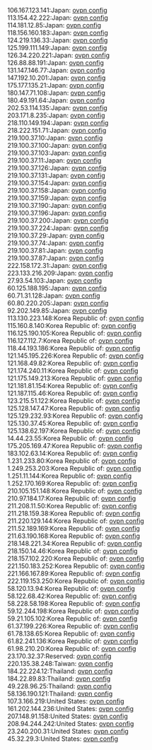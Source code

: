 106.167.123.141:Japan: [ovpn config](vpn/106_167_123_141.ovpn)  
113.154.42.222:Japan: [ovpn config](vpn/113_154_42_222.ovpn)  
114.181.12.85:Japan: [ovpn config](vpn/114_181_12_85.ovpn)  
118.156.160.183:Japan: [ovpn config](vpn/118_156_160_183.ovpn)  
124.219.136.33:Japan: [ovpn config](vpn/124_219_136_33.ovpn)  
125.199.111.149:Japan: [ovpn config](vpn/125_199_111_149.ovpn)  
126.34.220.221:Japan: [ovpn config](vpn/126_34_220_221.ovpn)  
126.88.88.191:Japan: [ovpn config](vpn/126_88_88_191.ovpn)  
131.147.146.77:Japan: [ovpn config](vpn/131_147_146_77.ovpn)  
147.192.10.201:Japan: [ovpn config](vpn/147_192_10_201.ovpn)  
175.177.135.21:Japan: [ovpn config](vpn/175_177_135_21.ovpn)  
180.147.71.108:Japan: [ovpn config](vpn/180_147_71_108.ovpn)  
180.49.191.64:Japan: [ovpn config](vpn/180_49_191_64.ovpn)  
202.53.114.135:Japan: [ovpn config](vpn/202_53_114_135.ovpn)  
203.171.8.235:Japan: [ovpn config](vpn/203_171_8_235.ovpn)  
218.110.149.194:Japan: [ovpn config](vpn/218_110_149_194.ovpn)  
218.222.151.71:Japan: [ovpn config](vpn/218_222_151_71.ovpn)  
219.100.37.10:Japan: [ovpn config](vpn/219_100_37_10.ovpn)  
219.100.37.100:Japan: [ovpn config](vpn/219_100_37_100.ovpn)  
219.100.37.103:Japan: [ovpn config](vpn/219_100_37_103.ovpn)  
219.100.37.11:Japan: [ovpn config](vpn/219_100_37_11.ovpn)  
219.100.37.126:Japan: [ovpn config](vpn/219_100_37_126.ovpn)  
219.100.37.131:Japan: [ovpn config](vpn/219_100_37_131.ovpn)  
219.100.37.154:Japan: [ovpn config](vpn/219_100_37_154.ovpn)  
219.100.37.158:Japan: [ovpn config](vpn/219_100_37_158.ovpn)  
219.100.37.159:Japan: [ovpn config](vpn/219_100_37_159.ovpn)  
219.100.37.190:Japan: [ovpn config](vpn/219_100_37_190.ovpn)  
219.100.37.196:Japan: [ovpn config](vpn/219_100_37_196.ovpn)  
219.100.37.200:Japan: [ovpn config](vpn/219_100_37_200.ovpn)  
219.100.37.224:Japan: [ovpn config](vpn/219_100_37_224.ovpn)  
219.100.37.29:Japan: [ovpn config](vpn/219_100_37_29.ovpn)  
219.100.37.74:Japan: [ovpn config](vpn/219_100_37_74.ovpn)  
219.100.37.81:Japan: [ovpn config](vpn/219_100_37_81.ovpn)  
219.100.37.87:Japan: [ovpn config](vpn/219_100_37_87.ovpn)  
222.158.172.31:Japan: [ovpn config](vpn/222_158_172_31.ovpn)  
223.133.216.209:Japan: [ovpn config](vpn/223_133_216_209.ovpn)  
27.93.54.103:Japan: [ovpn config](vpn/27_93_54_103.ovpn)  
60.125.188.195:Japan: [ovpn config](vpn/60_125_188_195.ovpn)  
60.71.31.128:Japan: [ovpn config](vpn/60_71_31_128.ovpn)  
60.80.220.205:Japan: [ovpn config](vpn/60_80_220_205.ovpn)  
92.202.149.85:Japan: [ovpn config](vpn/92_202_149_85.ovpn)  
113.130.223.148:Korea Republic of: [ovpn config](vpn/113_130_223_148.ovpn)  
115.160.8.140:Korea Republic of: [ovpn config](vpn/115_160_8_140.ovpn)  
116.125.190.105:Korea Republic of: [ovpn config](vpn/116_125_190_105.ovpn)  
116.127.112.7:Korea Republic of: [ovpn config](vpn/116_127_112_7.ovpn)  
118.44.193.186:Korea Republic of: [ovpn config](vpn/118_44_193_186.ovpn)  
121.145.195.226:Korea Republic of: [ovpn config](vpn/121_145_195_226.ovpn)  
121.168.49.82:Korea Republic of: [ovpn config](vpn/121_168_49_82.ovpn)  
121.174.240.11:Korea Republic of: [ovpn config](vpn/121_174_240_11.ovpn)  
121.175.149.213:Korea Republic of: [ovpn config](vpn/121_175_149_213.ovpn)  
121.181.81.154:Korea Republic of: [ovpn config](vpn/121_181_81_154.ovpn)  
121.187.115.46:Korea Republic of: [ovpn config](vpn/121_187_115_46.ovpn)  
123.215.51.122:Korea Republic of: [ovpn config](vpn/123_215_51_122.ovpn)  
125.128.147.47:Korea Republic of: [ovpn config](vpn/125_128_147_47.ovpn)  
125.129.232.93:Korea Republic of: [ovpn config](vpn/125_129_232_93.ovpn)  
125.130.37.45:Korea Republic of: [ovpn config](vpn/125_130_37_45.ovpn)  
125.138.62.197:Korea Republic of: [ovpn config](vpn/125_138_62_197.ovpn)  
14.44.23.55:Korea Republic of: [ovpn config](vpn/14_44_23_55.ovpn)  
175.205.169.47:Korea Republic of: [ovpn config](vpn/175_205_169_47.ovpn)  
183.102.63.14:Korea Republic of: [ovpn config](vpn/183_102_63_14.ovpn)  
1.231.233.80:Korea Republic of: [ovpn config](vpn/1_231_233_80.ovpn)  
1.249.253.203:Korea Republic of: [ovpn config](vpn/1_249_253_203.ovpn)  
1.251.11.144:Korea Republic of: [ovpn config](vpn/1_251_11_144.ovpn)  
1.252.170.169:Korea Republic of: [ovpn config](vpn/1_252_170_169.ovpn)  
210.105.151.148:Korea Republic of: [ovpn config](vpn/210_105_151_148.ovpn)  
210.97.184.17:Korea Republic of: [ovpn config](vpn/210_97_184_17.ovpn)  
211.208.11.50:Korea Republic of: [ovpn config](vpn/211_208_11_50.ovpn)  
211.218.159.38:Korea Republic of: [ovpn config](vpn/211_218_159_38.ovpn)  
211.220.129.144:Korea Republic of: [ovpn config](vpn/211_220_129_144.ovpn)  
211.52.189.169:Korea Republic of: [ovpn config](vpn/211_52_189_169.ovpn)  
211.63.190.168:Korea Republic of: [ovpn config](vpn/211_63_190_168.ovpn)  
218.148.221.34:Korea Republic of: [ovpn config](vpn/218_148_221_34.ovpn)  
218.150.14.46:Korea Republic of: [ovpn config](vpn/218_150_14_46.ovpn)  
218.157.102.220:Korea Republic of: [ovpn config](vpn/218_157_102_220.ovpn)  
221.150.183.252:Korea Republic of: [ovpn config](vpn/221_150_183_252.ovpn)  
221.166.167.89:Korea Republic of: [ovpn config](vpn/221_166_167_89.ovpn)  
222.119.153.250:Korea Republic of: [ovpn config](vpn/222_119_153_250.ovpn)  
58.120.13.94:Korea Republic of: [ovpn config](vpn/58_120_13_94.ovpn)  
58.122.68.42:Korea Republic of: [ovpn config](vpn/58_122_68_42.ovpn)  
58.228.58.198:Korea Republic of: [ovpn config](vpn/58_228_58_198.ovpn)  
59.12.244.198:Korea Republic of: [ovpn config](vpn/59_12_244_198.ovpn)  
59.21.105.102:Korea Republic of: [ovpn config](vpn/59_21_105_102.ovpn)  
61.37.199.226:Korea Republic of: [ovpn config](vpn/61_37_199_226.ovpn)  
61.78.138.65:Korea Republic of: [ovpn config](vpn/61_78_138_65.ovpn)  
61.82.241.136:Korea Republic of: [ovpn config](vpn/61_82_241_136.ovpn)  
61.98.210.20:Korea Republic of: [ovpn config](vpn/61_98_210_20.ovpn)  
23.170.32.37:Reserved: [ovpn config](vpn/23_170_32_37.ovpn)  
220.135.38.248:Taiwan: [ovpn config](vpn/220_135_38_248.ovpn)  
184.22.224.12:Thailand: [ovpn config](vpn/184_22_224_12.ovpn)  
184.22.89.83:Thailand: [ovpn config](vpn/184_22_89_83.ovpn)  
49.228.96.25:Thailand: [ovpn config](vpn/49_228_96_25.ovpn)  
58.136.190.121:Thailand: [ovpn config](vpn/58_136_190_121.ovpn)  
107.3.166.219:United States: [ovpn config](vpn/107_3_166_219.ovpn)  
161.202.144.236:United States: [ovpn config](vpn/161_202_144_236.ovpn)  
207.148.91.158:United States: [ovpn config](vpn/207_148_91_158.ovpn)  
208.94.244.242:United States: [ovpn config](vpn/208_94_244_242.ovpn)  
23.240.200.31:United States: [ovpn config](vpn/23_240_200_31.ovpn)  
45.32.29.3:United States: [ovpn config](vpn/45_32_29_3.ovpn)  
